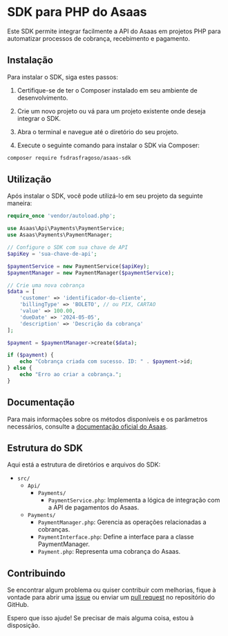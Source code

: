 # SDK para PHP do Asaas

Este SDK permite integrar facilmente a API do Asaas em projetos PHP para automatizar processos de cobrança, recebimento e pagamento.

## Instalação

Para instalar o SDK, siga estes passos:

1. Certifique-se de ter o Composer instalado em seu ambiente de desenvolvimento.

2. Crie um novo projeto ou vá para um projeto existente onde deseja integrar o SDK.

3. Abra o terminal e navegue até o diretório do seu projeto.

4. Execute o seguinte comando para instalar o SDK via Composer:

```bash
composer require fsdrasfragoso/asaas-sdk
```

## Utilização

Após instalar o SDK, você pode utilizá-lo em seu projeto da seguinte maneira:

```php
require_once 'vendor/autoload.php';

use Asaas\Api\Payments\PaymentService;
use Asaas\Payments\PaymentManager;

// Configure o SDK com sua chave de API
$apiKey = 'sua-chave-de-api';

$paymentService = new PaymentService($apiKey);
$paymentManager = new PaymentManager($paymentService);

// Crie uma nova cobrança
$data = [
    'customer' => 'identificador-do-cliente',
    'billingType' => 'BOLETO', // ou PIX, CARTAO
    'value' => 100.00,
    'dueDate' => '2024-05-05',
    'description' => 'Descrição da cobrança'
];

$payment = $paymentManager->create($data);

if ($payment) {
    echo "Cobrança criada com sucesso. ID: " . $payment->id;
} else {
    echo "Erro ao criar a cobrança.";
}
```

## Documentação

Para mais informações sobre os métodos disponíveis e os parâmetros necessários, consulte a [documentação oficial do Asaas](https://docs.asaas.com/docs/guia-de-cobrancas).

## Estrutura do SDK

Aqui está a estrutura de diretórios e arquivos do SDK:

- `src/`
  - `Api/`
    - `Payments/`
      - `PaymentService.php`: Implementa a lógica de integração com a API de pagamentos do Asaas.
  - `Payments/`
    - `PaymentManager.php`: Gerencia as operações relacionadas a cobranças.
    - `PaymentInterface.php`: Define a interface para a classe PaymentManager.
    - `Payment.php`: Representa uma cobrança do Asaas.

## Contribuindo

Se encontrar algum problema ou quiser contribuir com melhorias, fique à vontade para abrir uma [issue](https://github.com/fsdrasfragoso/asaas-sdk-php/issues) ou enviar um [pull request](https://github.com/fsdrasfragoso/asaas-sdk-php/pulls) no repositório do GitHub.

Espero que isso ajude! Se precisar de mais alguma coisa, estou à disposição.
